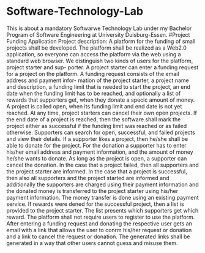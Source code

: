 # Software-Technology-Lab
This is about  a mandatory Softwarwe Technology Lab under my Bachelor Program of Software Engineering at University Duisburg-Essen.
#Project Funding Application
Project description:
A platform for the funding of small projects shall be developed. The platform shall be realized as a Web2.0 application, so everyone can access the platform via the web using a standard web browser. We distinguish two kinds of users for the platform, project starter and sup- porter. A project starter can enter a funding request for a project on the platform. A funding request consists of the email address and payment infor- mation of the project starter, a project name and description, a funding limit that is needed to start the project, an end date when the funding limit has to be reached, and optionally a list of rewards that supporters get, when they donate a specic amount of money. A project is called open, when its funding limit and end date is not yet reached. At any time, project starters can cancel their own open projects. If the end date of a project is reached, then the software shall mark the project either as successful if the funding limit was reached or as failed otherwise. Supporters can search for open, successful, and failed projects and view their details. If a supporter likes a project, then he/she shall be able to donate for the project. For the donation a supporter has to enter his/her email address and payment information, and the amount of money he/she wants to donate. As long as the project is open, a supporter can cancel the donation. In the case that a project failed, then all supporters and the project starter are informed. In the case that a project is successful, then also all supporters and the project started are informed and additionally the supporters are charged using their payment information and the donated money is transferred to the project starter using his/her payment information. The money transfer is done using an existing payment service. If rewards were dened for the successful project, then a list is provided to the project starter. The list presents which supporters get which reward. The platform shall not require users to register to use the platform. After entering a funding request and donating the respective user gets an email with a link that allows the user to conrm his/her request or donation and a link to cancel the request or donation. The generated links shall be generated in a way that other users cannot guess and misuse them.
